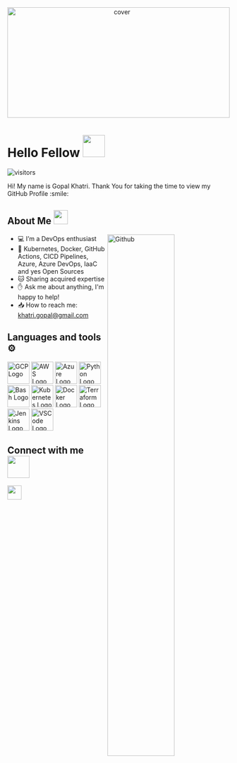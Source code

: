 <div align="center">
<img width="100%" height = "250px" src="https://github.com/khatrigopal/khatrigopal/blob/main/cover1.jpg" alt="cover" />
</div>

<h1> Hello Fellow <img src = "https://raw.githubusercontent.com/MartinHeinz/MartinHeinz/master/wave.gif" width = 50px> </h1>
<p align='center'>

![visitors](https://visitor-badge.glitch.me/badge?page_id=khatrigopal.khatrigopal)

</p>
<div size='20px'> Hi! My name is Gopal Khatri. Thank You for taking the time to view my GitHub Profile :smile: 
</div>

<h2> About Me <img src = "https://media2.giphy.com/media/QssGEmpkyEOhBCb7e1/giphy.gif?cid=ecf05e47a0n3gi1bfqntqmob8g9aid1oyj2wr3ds3mg700bl&rid=giphy.gif" width = 32px> </h2>

<img width="55%" align="right" alt="Github" src="https://raw.githubusercontent.com/onimur/.github/master/.resources/git-header.svg" />


- 💻 I’m a DevOps enthusiast
- 💟 Kubernetes, Docker, GitHub Actions, CICD Pipelines, Azure, Azure DevOps, IaaC and yes Open Sources
- 🐱 Sharing acquired expertise
- ✋ Ask me about anything, I'm happy to help!
- 📥 How to reach me: khatri.gopal@gmail.com



 <h2> Languages and tools ⚙️ </h2>
<p>
<img src="https://cdn.worldvectorlogo.com/logos/google-cloud-1.svg" alt="GCP Logo" width="50" height="50"/>
<img src="https://cdn.worldvectorlogo.com/logos/aws-2.svg" alt="AWS Logo" width="50" height="50"/> 
<img src="https://cdn.worldvectorlogo.com/logos/azure-1.svg" alt="Azure Logo" width="50" height="50"/>
<img src="https://cdn.worldvectorlogo.com/logos/python-5.svg" alt="Python Logo" width="50" height="50"/> <img src="https://cdn.worldvectorlogo.com/logos/bash-1.svg" alt="Bash Logo" width="50" height="50"/>
<img src="https://cdn.worldvectorlogo.com/logos/kubernets.svg" alt="Kubernetes Logo" width="50" height="50"/>
<img src="https://cdn.worldvectorlogo.com/logos/docker.svg" alt="Docker Logo" width="50" height="50"/>
<img src="https://cdn.worldvectorlogo.com/logos/terraform-enterprise.svg" alt="Terraform Logo" idth="50" height="50"/> 
<img src="https://cdn.worldvectorlogo.com/logos/jenkins.svg" alt="Jenkins Logo" width="50" height="50"/>
<img src="https://cdn.worldvectorlogo.com/logos/visual-studio-code-1.svg" alt="VSCode Logo" width="50" height="50"/> 
</p>


<h2> Connect with me <img src='https://media.giphy.com/media/UnyKXModRZbJZiJhSW/giphy.gif?cid=ecf05e47op58k874i9g3yungla1kpc91r3ia5jqho8x3k5iw&rid=giphy.gif&ct=s' width="50px"> </h2>
<a href = 'https://www.linkedin.com/in/khatrigopal'> <img width = '32px' align= 'center' src="https://cdn.worldvectorlogo.com/logos/linkedin-icon-2.svg"/></a> 
<!-- <a href = 'https://www.twitter.com/_anshumanabhi'> <img width = '32px' align= 'center' src="https://cdn.worldvectorlogo.com/logos/twitter-6.svg"/></a> 
<a href = 'https://dev.to/_anshumanabhi'> <img width = '32px' align= 'center' src="https://cdn.worldvectorlogo.com/logos/devto.svg"/></a>  -->





<br>
